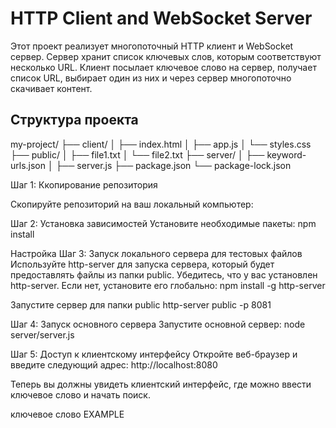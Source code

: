 # HTTP Client and WebSocket Server

Этот проект реализует многопоточный HTTP клиент и WebSocket сервер. Сервер хранит список ключевых слов, которым соответствуют несколько URL. Клиент посылает ключевое слово на сервер, получает список URL, выбирает один из них и через сервер многопоточно скачивает контент.

## Структура проекта

my-project/
├── client/
│ ├── index.html
│ ├── app.js
│ └── styles.css
├── public/
│ ├── file1.txt
│ └── file2.txt
├── server/
│ ├── keyword-urls.json
│ ├── server.js
├── package.json
└── package-lock.json

Шаг 1: Ккопирование репозитория

Скопируйте репозиторий на ваш локальный компьютер:

Шаг 2: Установка зависимостей
Установите необходимые пакеты:
npm install

Настройка
Шаг 3: Запуск локального сервера для тестовых файлов
Используйте http-server для запуска сервера, который будет предоставлять файлы из папки public. Убедитесь, что у вас установлен http-server. Если нет, установите его глобально:
npm install -g http-server

Запустите сервер для папки public
http-server public -p 8081

Шаг 4: Запуск основного сервера
Запустите основной сервер:
node server/server.js

Шаг 5: Доступ к клиентскому интерфейсу
Откройте веб-браузер и введите следующий адрес:
http://localhost:8080


Теперь вы должны увидеть клиентский интерфейс, где можно ввести ключевое слово и начать поиск.

ключевое слово EXAMPLE